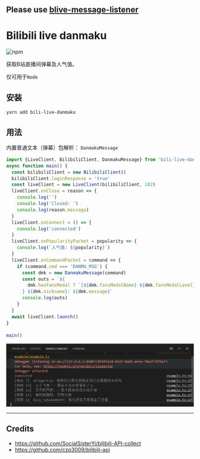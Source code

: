 Please use [blive-message-listener](https://npmjs.com/blive-message-listener)
----
# Bilibili live danmaku

![npm](https://img.shields.io/npm/v/bili-live-danmaku)

获取B站直播间弹幕及人气值。

仅可用于`Node`

## 安装

```shell
yarn add bili-live-danmaku
```

## 用法

内置普通文本（弹幕）包解析： `DanmakuMessage`

```typescript
import {LiveClient, BilibiliClient, DanmakuMessage} from 'bili-live-danmaku'
async function main() {
  const bilibiliClient = new BilibiliClient()
  bilibiliClient.loginResponse = 'true'
  const liveClient = new LiveClient(bilibiliClient, 102)
  liveClient.onClose = reason => {
    console.log('')
    console.log('Closed: ')
    console.log(reason.message)
  }
  liveClient.onConnect = () => {
    console.log('connected')
  }
  liveClient.onPopularityPacket = popularity => {
    console.log(`人气值: ${popularity}`)
  }
  liveClient.onCommandPacket = command => {
    if (command.cmd === 'DANMU_MSG') {
      const dmk = new DanmakuMessage(command)
      const outs = `${
        dmk.hasFansMedal ? `[${dmk.fansMedalName} ${dmk.fansMedalLevel}] ` : ''
      } ${dmk.nickname}: ${dmk.message}`
      console.log(outs)
    }
  }
  await liveClient.launch()
}

main()
```

![example](doc/example.png)

---

## Credits

- https://github.com/SocialSisterYi/bilibili-API-collect
- https://github.com/czp3009/bilibili-api
